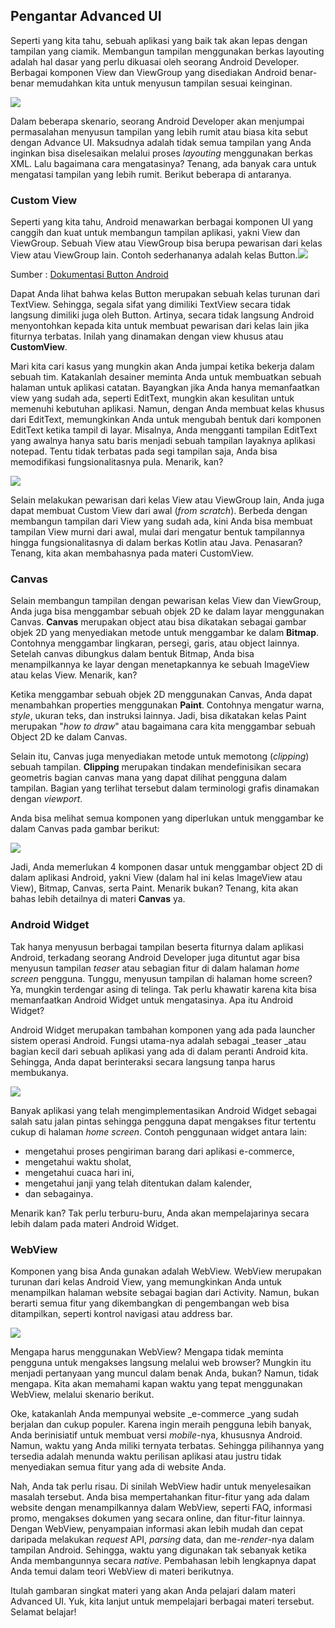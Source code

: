 ## Pengantar Advanced UI

Seperti yang kita tahu, sebuah aplikasi yang baik tak akan lepas dengan tampilan yang ciamik. Membangun tampilan menggunakan berkas layouting adalah hal dasar yang perlu dikuasai oleh seorang Android Developer. Berbagai komponen View dan ViewGroup yang disediakan Android benar-benar memudahkan kita untuk menyusun tampilan sesuai keinginan.

[![](RackMultipart20231013-1-1x66zg_html_dfb9f795d936e73c.jpg)](https://www.dicoding.com/academies/352/tutorials/21852)

Dalam beberapa skenario, seorang Android Developer akan menjumpai permasalahan menyusun tampilan yang lebih rumit atau biasa kita sebut dengan Advance UI. Maksudnya adalah tidak semua tampilan yang Anda inginkan bisa diselesaikan melalui proses _layouting_ menggunakan berkas XML. Lalu bagaimana cara mengatasinya? Tenang, ada banyak cara untuk mengatasi tampilan yang lebih rumit. Berikut beberapa di antaranya.

### Custom View

Seperti yang kita tahu, Android menawarkan berbagai komponen UI yang canggih dan kuat untuk membangun tampilan aplikasi, yakni View dan ViewGroup. Sebuah View atau ViewGroup bisa berupa pewarisan dari kelas View atau ViewGroup lain. Contoh sederhananya adalah kelas Button.[![](RackMultipart20231013-1-1x66zg_html_86752220194c5669.jpg)](https://www.dicoding.com/academies/352/tutorials/21852)

Sumber : [Dokumentasi Button Android](https://developer.android.com/reference/android/widget/Button)

Dapat Anda lihat bahwa kelas Button merupakan sebuah kelas turunan dari TextView. Sehingga, segala sifat yang dimiliki TextView secara tidak langsung dimiliki juga oleh Button. Artinya, secara tidak langsung Android menyontohkan kepada kita untuk membuat pewarisan dari kelas lain jika fiturnya terbatas. Inilah yang dinamakan dengan view khusus atau  **CustomView**.

Mari kita cari kasus yang mungkin akan Anda jumpai ketika bekerja dalam sebuah tim. Katakanlah desainer meminta Anda untuk membuatkan sebuah halaman untuk aplikasi catatan. Bayangkan jika Anda hanya memanfaatkan view yang sudah ada, seperti EditText, mungkin akan kesulitan untuk memenuhi kebutuhan aplikasi. Namun, dengan Anda membuat kelas khusus dari EditText, memungkinkan Anda untuk mengubah bentuk dari komponen EditText ketika tampil di layar. Misalnya, Anda mengganti tampilan EditText yang awalnya hanya satu baris menjadi sebuah tampilan layaknya aplikasi notepad. Tentu tidak terbatas pada segi tampilan saja, Anda bisa memodifikasi fungsionalitasnya pula. Menarik, kan?

[![](RackMultipart20231013-1-1x66zg_html_478049b828357b0.jpg)](https://www.dicoding.com/academies/352/tutorials/21852)

Selain melakukan pewarisan dari kelas View atau ViewGroup lain, Anda juga dapat membuat Custom View dari awal (_from scratch_). Berbeda dengan membangun tampilan dari View yang sudah ada, kini Anda bisa membuat tampilan View murni dari awal, mulai dari mengatur bentuk tampilannya hingga fungsionalitasnya di dalam berkas Kotlin atau Java. Penasaran? Tenang, kita akan membahasnya pada materi CustomView.

### Canvas

Selain membangun tampilan dengan pewarisan kelas View dan ViewGroup, Anda juga bisa menggambar sebuah objek 2D ke dalam layar menggunakan Canvas.  **Canvas**  merupakan object atau bisa dikatakan sebagai gambar objek 2D yang menyediakan metode untuk menggambar ke dalam  **Bitmap**. Contohnya menggambar lingkaran, persegi, garis, atau object lainnya. Setelah canvas dibungkus dalam bentuk Bitmap, Anda bisa menampilkannya ke layar dengan menetapkannya ke sebuah ImageView atau kelas View. Menarik, kan?

Ketika menggambar sebuah objek 2D menggunakan Canvas, Anda dapat menambahkan properties menggunakan  **Paint**. Contohnya mengatur warna, _style_, ukuran teks, dan instruksi lainnya. Jadi, bisa dikatakan kelas Paint merupakan "_how to draw_" atau bagaimana cara kita menggambar sebuah Object 2D ke dalam Canvas.

Selain itu, Canvas juga menyediakan metode untuk memotong (_clipping_) sebuah tampilan.  **Clipping**  merupakan tindakan mendefinisikan secara geometris bagian canvas mana yang dapat dilihat pengguna dalam tampilan. Bagian yang terlihat tersebut dalam terminologi grafis dinamakan dengan _viewport_.

Anda bisa melihat semua komponen yang diperlukan untuk menggambar ke dalam Canvas pada gambar berikut:

[![](RackMultipart20231013-1-1x66zg_html_8df467cfc9b7eccf.jpg)](https://www.dicoding.com/academies/352/tutorials/21852)

Jadi, Anda memerlukan 4 komponen dasar untuk menggambar object 2D di dalam aplikasi Android, yakni View (dalam hal ini kelas ImageView atau View), Bitmap, Canvas, serta Paint. Menarik bukan? Tenang, kita akan bahas lebih detailnya di materi  **Canvas**  ya.

### Android Widget

Tak hanya menyusun berbagai tampilan beserta fiturnya dalam aplikasi Android, terkadang seorang Android Developer juga dituntut agar bisa menyusun tampilan _teaser_ atau sebagian fitur di dalam halaman _home screen_ pengguna. Tunggu, menyusun tampilan di halaman home screen? Ya, mungkin terdengar asing di telinga. Tak perlu khawatir karena kita bisa memanfaatkan Android Widget untuk mengatasinya. Apa itu Android Widget?

Android Widget merupakan tambahan komponen yang ada pada launcher sistem operasi Android. Fungsi utama-nya adalah sebagai _teaser _atau bagian kecil dari sebuah aplikasi yang ada di dalam peranti Android kita. Sehingga, Anda dapat berinteraksi secara langsung tanpa harus membukanya.

[![](RackMultipart20231013-1-1x66zg_html_3b366cfac0141feb.gif)](https://www.dicoding.com/academies/352/tutorials/21852)

Banyak aplikasi yang telah mengimplementasikan Android Widget sebagai salah satu jalan pintas sehingga pengguna dapat mengakses fitur tertentu cukup di halaman _home screen_. Contoh penggunaan widget antara lain:

- mengetahui proses pengiriman barang dari aplikasi e-commerce,
- mengetahui waktu sholat,
- mengetahui cuaca hari ini,
- mengetahui janji yang telah ditentukan dalam kalender,
- dan sebagainya.

Menarik kan? Tak perlu terburu-buru, Anda akan mempelajarinya secara lebih dalam pada materi Android Widget.

### WebView

Komponen yang bisa Anda gunakan adalah WebView. WebView merupakan turunan dari kelas Android View, yang memungkinkan Anda untuk menampilkan halaman website sebagai bagian dari Activity. Namun, bukan berarti semua fitur yang dikembangkan di pengembangan web bisa ditampilkan, seperti kontrol navigasi atau address bar.

[![](RackMultipart20231013-1-1x66zg_html_23bf5f6a7c3b4d60.png)](https://www.dicoding.com/academies/352/tutorials/21852)

Mengapa harus menggunakan WebView? Mengapa tidak meminta pengguna untuk mengakses langsung melalui web browser? Mungkin itu menjadi pertanyaan yang muncul dalam benak Anda, bukan? Namun, tidak mengapa. Kita akan memahami kapan waktu yang tepat menggunakan WebView, melalui skenario berikut.

Oke, katakanlah Anda mempunyai website _e-commerce _yang sudah berjalan dan cukup populer. Karena ingin meraih pengguna lebih banyak, Anda berinisiatif untuk membuat versi _mobile_-nya, khususnya Android. Namun, waktu yang Anda miliki ternyata terbatas. Sehingga pilihannya yang tersedia adalah menunda waktu perilisan aplikasi atau justru tidak menyediakan semua fitur yang ada di website Anda.

Nah, Anda tak perlu risau. Di sinilah WebView hadir untuk menyelesaikan masalah tersebut. Anda bisa mempertahankan fitur-fitur yang ada dalam website dengan menampilkannya dalam WebView, seperti FAQ, informasi promo, mengakses dokumen yang secara online, dan fitur-fitur lainnya. Dengan WebView, penyampaian informasi akan lebih mudah dan cepat daripada melakukan _request_ API, _parsing_ data, dan me-_render_-nya dalam tampilan Android. Sehingga, waktu yang digunakan tak sebanyak ketika Anda membangunnya secara _native_. Pembahasan lebih lengkapnya dapat Anda temui dalam teori WebView di materi berikutnya.

Itulah gambaran singkat materi yang akan Anda pelajari dalam materi Advanced UI. Yuk, kita lanjut untuk mempelajari berbagai materi tersebut. Selamat belajar!